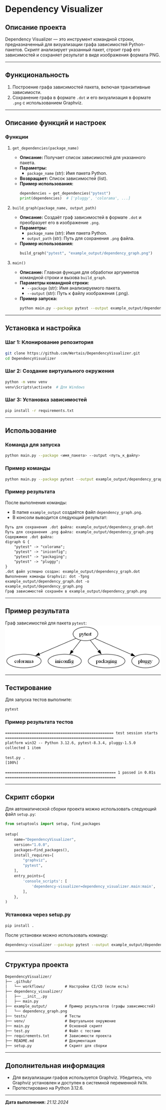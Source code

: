 # **Dependency Visualizer**

## **Описание проекта**
Dependency Visualizer — это инструмент командной строки, предназначенный для визуализации графа зависимостей Python-пакетов. Скрипт анализирует указанный пакет, строит граф его зависимостей и сохраняет результат в виде изображения формата PNG.

---

## **Функциональность**
1. Построение графа зависимостей пакета, включая транзитивные зависимости.
2. Сохранение графа в формате `.dot` и его визуализация в формате `.png` с использованием Graphviz.

---

## **Описание функций и настроек**

### **Функции**

1. `get_dependencies(package_name)`
   - **Описание:** Получает список зависимостей для указанного пакета.
   - **Параметры:**
     - `package_name` (str): Имя пакета Python.
   - **Возвращает:** Список зависимостей (list).
   - **Пример использования:**
     ```python
     dependencies = get_dependencies("pytest")
     print(dependencies)  # ['pluggy', 'colorama', ...]
     ```

2. `build_graph(package_name, output_path)`
   - **Описание:** Создаёт граф зависимостей в формате `.dot` и преобразует его в изображение `.png`.
   - **Параметры:**
     - `package_name` (str): Имя пакета Python.
     - `output_path` (str): Путь для сохранения `.png` файла.
   - **Пример использования:**
     ```python
     build_graph("pytest", "example_output/dependency_graph.png")
     ```

3. `main()`
   - **Описание:** Главная функция для обработки аргументов командной строки и вызова `build_graph`.
   - **Параметры командной строки:**
     - `--package` (str): Имя анализируемого пакета.
     - `--output` (str): Путь к файлу изображения (.png).
   - **Пример запуска:**
     ```bash
     python main.py --package pytest --output example_output/dependency_graph.png
     ```

---

## **Установка и настройка**

### **Шаг 1: Клонирование репозитория**
```bash
git clone https://github.com/Wertais/DependencyVisualizer.git
cd DependencyVisualizer
```

### **Шаг 2: Создание виртуального окружения**
```bash
python -m venv venv
venv\Scripts\activate  # Для Windows
```

### **Шаг 3: Установка зависимостей**
```bash
pip install -r requirements.txt
```

---

## **Использование**

### **Команда для запуска**
```bash
python main.py --package <имя_пакета> --output <путь_к_файлу>
```

### **Пример команды**
```bash
python main.py --package pytest --output example_output/dependency_graph.png
```

### **Пример результата**
После выполнения команды:
- В папке `example_output` создаётся файл `dependency_graph.png`.
- В консоли выводится следующий результат:

```plaintext
Путь для сохранения .dot файла: example_output/dependency_graph.dot
Путь для сохранения .png файла: example_output/dependency_graph.png
Содержимое .dot файла:
digraph G {
    "pytest" -> "colorama";
    "pytest" -> "iniconfig";
    "pytest" -> "packaging";
    "pytest" -> "pluggy";
}
.dot файл успешно создан: example_output/dependency_graph.dot
Выполнение команды Graphviz: dot -Tpng example_output/dependency_graph.dot -o example_output/dependency_graph.png
Граф зависимостей сохранён в example_output/dependency_graph.png
```

---

## **Пример результата**

Граф зависимостей для пакета `pytest`:
![Граф зависимостей](example_output/dependency_graph.png)

---

## **Тестирование**

Для запуска тестов выполните:
```bash
pytest
```

### **Пример результата тестов**
```plaintext
================================================= test session starts =================================================
platform win32 -- Python 3.12.6, pytest-8.3.4, pluggy-1.5.0
collected 1 item                                                                                                      

test.py .                                                                                                       [100%]

================================================== 1 passed in 0.01s ==================================================
```

---

## **Скрипт сборки**

Для автоматической сборки проекта можно использовать следующий файл `setup.py`:

```python
from setuptools import setup, find_packages

setup(
    name="DependencyVisualizer",
    version="1.0.0",
    packages=find_packages(),
    install_requires=[
        "graphviz",
        "pytest",
    ],
    entry_points={
        'console_scripts': [
            'dependency-visualizer=dependency_visualizer.main:main',
        ],
    },
)
```

### Установка через setup.py

```bash
pip install .
```

После установки можно использовать команду:
```bash
dependency-visualizer --package pytest --output example_output/dependency_graph.png
```

---

## **Структура проекта**
```plaintext
DependencyVisualizer/
├── .github/
│   └── workflows/         # Настройки CI/CD (если есть)
├── dependency_visualizer/
│   ├── __init__.py
│   ├── main.py
├── example_output/        # Пример результатов (графы зависимостей)
│   └── dependency_graph.png
├── tests/                 # Тесты
├── venv/                  # Виртуальное окружение
├── main.py                # Основной скрипт
├── test.py                # Файл с тестами
├── requirements.txt       # Зависимости проекта
├── README.md              # Документация
├── setup.py               # Скрипт для сборки
```

---

## **Дополнительная информация**
- Для визуализации графов используется Graphviz. Убедитесь, что Graphviz установлен и доступен в системной переменной `PATH`.
- Протестировано на Python 3.12.6.

---

**Дата выполнения:** *21.12.2024*

